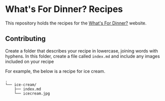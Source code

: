 # What's For Dinner? Recipes

This repository holds the recipes for the [What's For Dinner?](https://github.com/ingalless/no-nonsense-recipes) website.

## Contributing

Create a folder that describes your recipe in lowercase, joining words with hyphens.
In this folder, create a file called `index.md` and include any images included on your recipe

For example, the below is a recipe for ice cream.
```
.
└── ice-cream/
    ├── index.md
    └── icecream.jpg
```
